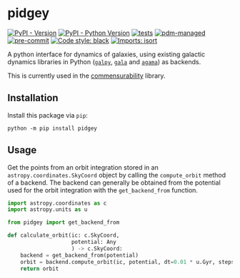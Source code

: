 # pidgey

[![PyPI - Version](https://img.shields.io/pypi/v/pidgey)](https://pypi.org/project/pidgey/)
[![PyPI - Python Version](https://img.shields.io/pypi/pyversions/pidgey)](https://pypi.org/project/pidgey/)
[![tests](https://github.com/ilikecubesnstuff/pidgey/actions/workflows/tests.yml/badge.svg)](https://github.com/ilikecubesnstuff/pidgey/actions/workflows/tests.yml)
[![pdm-managed](https://img.shields.io/badge/pdm-managed-blueviolet)](https://pdm.fming.dev)
[![pre-commit](https://img.shields.io/badge/pre--commit-enabled-brightgreen?logo=pre-commit)](https://github.com/pre-commit/pre-commit)
[![Code style: black](https://img.shields.io/badge/code%20style-black-000000.svg)](https://github.com/psf/black)
[![Imports: isort](https://img.shields.io/badge/%20imports-isort-%231674b1?style=flat&labelColor=ef8336)](https://pycqa.github.io/isort/)

A python interface for dynamics of galaxies, using existing galactic dynamics libraries in Python ([`galpy`](https://github.com/jobovy/galpy), [`gala`](https://github.com/adrn/gala) and [`agama`](https://github.com/GalacticDynamics-Oxford/Agama)) as backends.

This is currently used in the [commensurability](https://github.com/ilikecubesnstuff/commensurability/) library.

## Installation

Install this package via `pip`:

```
python -m pip install pidgey
```

## Usage

Get the points from an orbit integration stored in an `astropy.coordinates.SkyCoord` object by calling the `compute_orbit` method of a backend. The backend can generally be obtained from the potential used for the orbit integration with the `get_backend_from` function.

```py
import astropy.coordinates as c
import astropy.units as u

from pidgey import get_backend_from

def calculate_orbit(ic: c.SkyCoord,
                    potential: Any
                    ) -> c.SkyCoord:
    backend = get_backend_from(potential)
    orbit = backend.compute_orbit(ic, potential, dt=0.01 * u.Gyr, steps=1000)
    return orbit
```
